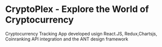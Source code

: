 # CryptoPlex - Explore the World of Cryptocurrency

Cryptocurrency Tracking App developed usign React.JS, Redux,Chartsjs, Coinranking API integration and the ANT design framework
